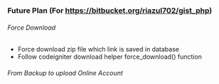 ### Future Plan (For https://bitbucket.org/riazul702/gist_php)

###### Force Download
* Force download zip file which link is saved in database
* Follow codeigniter download helper force_download() function

###### From Backup to upload Online Account
